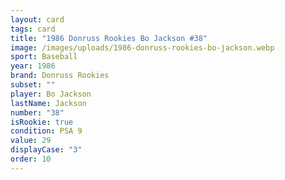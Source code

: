 ```yaml
---
layout: card
tags: card
title: "1986 Donruss Rookies Bo Jackson #38"
image: /images/uploads/1986-donruss-rookies-bo-jackson.webp
sport: Baseball
year: 1986
brand: Donruss Rookies
subset: ""
player: Bo Jackson
lastName: Jackson
number: "38"
isRookie: true
condition: PSA 9
value: 29
displayCase: "3"
order: 10
---
```

